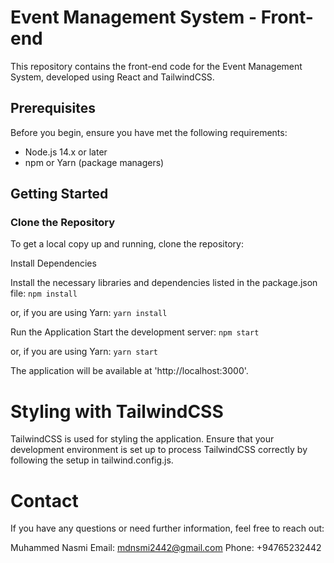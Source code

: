# Event Management System - Front-end

This repository contains the front-end code for the Event Management System, developed using React and TailwindCSS.

## Prerequisites

Before you begin, ensure you have met the following requirements:
- Node.js 14.x or later
- npm or Yarn (package managers)

## Getting Started

### Clone the Repository

To get a local copy up and running, clone the repository:

Install Dependencies

Install the necessary libraries and dependencies listed in the package.json file:
`npm install`

or, if you are using Yarn:
`yarn install`

Run the Application
Start the development server:
`npm start`

or, if you are using Yarn:
`yarn start`

The application will be available at 'http://localhost:3000'.

# Styling with TailwindCSS
TailwindCSS is used for styling the application. Ensure that your development environment is set up to process TailwindCSS correctly by following the setup in tailwind.config.js.

# Contact
If you have any questions or need further information, feel free to reach out:

Muhammed Nasmi 
Email: mdnsmi2442@gmail.com 
Phone: +94765232442
